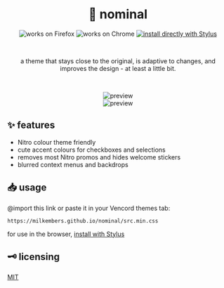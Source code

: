 <h1 align="center">
	🌸 nominal
</h1>

<p align="center">
		<img alt="works on Firefox" src="https://img.shields.io/badge/works_on-firefox-ff8c28?style=for-the-badge&logo=Firefox-Browser&logoColor=white">
		<img alt="works on Chrome" src="https://img.shields.io/badge/works_on-chrome-4285f4?style=for-the-badge&logo=Google-chrome&logoColor=white">
	<a href="https://milkembers.github.io/nominal/nominal.user.css">
		<img alt="install directly with Stylus" src="https://img.shields.io/badge/install_directly_with-stylus-00adad?style=for-the-badge"></a>
</p>

<br /><p align="center">
	a theme that stays close to the original, is adaptive to changes, and improves the design - at least a little bit.
</p>

<br /><p align="center">
	<img alt="preview" src="https://milkembers.github.io/nominal/assets/mainpreview.png"><br/>
	<img alt="preview" src="https://milkembers.github.io/nominal/assets/nitrocolourpreview.png">
</p>

## ✨ features

- Nitro colour theme friendly
- cute accent colours for checkboxes and selections
- removes most Nitro promos and hides welcome stickers
- blurred context menus and backdrops

## 📥 usage

@import this link or paste it in your Vencord themes tab:

```
https://milkembers.github.io/nominal/src.min.css
```

for use in the browser, [install with Stylus](nominal.user.css)

## 🗝️ licensing

[MIT](LICENSE)
